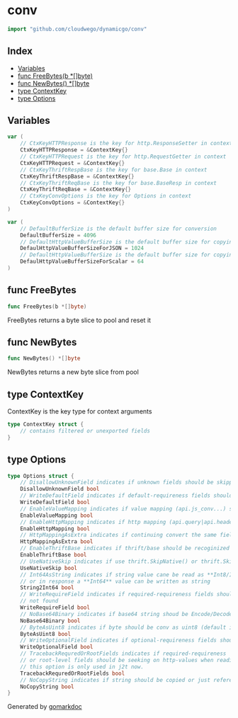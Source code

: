 <!-- Code generated by gomarkdoc. DO NOT EDIT -->

# conv

```go
import "github.com/cloudwego/dynamicgo/conv"
```

## Index

- [Variables](<#variables>)
- [func FreeBytes(b *[]byte)](<#func-freebytes>)
- [func NewBytes() *[]byte](<#func-newbytes>)
- [type ContextKey](<#type-contextkey>)
- [type Options](<#type-options>)


## Variables

```go
var (
    // CtxKeyHTTPResponse is the key for http.ResponseSetter in context
    CtxKeyHTTPResponse = &ContextKey{}
    // CtxKeyHTTPRequest is the key for http.RequestGetter in context
    CtxKeyHTTPRequest = &ContextKey{}
    // CtxKeyThriftRespBase is the key for base.Base in context
    CtxKeyThriftRespBase = &ContextKey{}
    // CtxKeyThriftReqBase is the key for base.BaseResp in context
    CtxKeyThriftReqBase = &ContextKey{}
    // CtxKeyConvOptions is the key for Options in context
    CtxKeyConvOptions = &ContextKey{}
)
```

```go
var (
    // DefaultBufferSize is the default buffer size for conversion
    DefaultBufferSize = 4096
    // DefaultHttpValueBufferSize is the default buffer size for copying a json value
    DefaulHttpValueBufferSizeForJSON = 1024
    // DefaultHttpValueBufferSize is the default buffer size for copying a http value
    DefaulHttpValueBufferSizeForScalar = 64
)
```

## func FreeBytes

```go
func FreeBytes(b *[]byte)
```

FreeBytes returns a byte slice to pool and reset it

## func NewBytes

```go
func NewBytes() *[]byte
```

NewBytes returns a new byte slice from pool

## type ContextKey

ContextKey is the key type for context arguments

```go
type ContextKey struct {
    // contains filtered or unexported fields
}
```

## type Options

```go
type Options struct {
    // DisallowUnknownField indicates if unknown fields should be skipped
    DisallowUnknownField bool
    // WriteDefaultField indicates if default-requireness fields should be written if
    WriteDefaultField bool
    // EnableValueMapping indicates if value mapping (api.js_conv...) should be enabled
    EnableValueMapping bool
    // EnableHttpMapping indicates if http mapping (api.query|api.header...) should be enabled
    EnableHttpMapping bool
    // HttpMappingAsExtra indicates if continuing convert the same field after http mapping
    HttpMappingAsExtra bool
    // EnableThriftBase indicates if thrift/base should be recoginized and mapping to/from context
    EnableThriftBase bool
    // UseNativeSkip indicates if use thrift.SkipNative() or thrift.SkipGo()
    UseNativeSkip bool
    // Int64AsString indicates if string value cane be read as **Int8/Int16/Int32/Int64/Float64**,
    // or in response a **Int64** value can be written as string
    String2Int64 bool
    // WriteRequireField indicates if required-requireness fields should be written empty value if
    // not found
    WriteRequireField bool
    // NoBase64Binary indicates if base64 string shoud be Encode/Decode as []byte
    NoBase64Binary bool
    // ByteAsUint8 indicates if byte should be conv as uint8 (default is int8), this only works for t2j now
    ByteAsUint8 bool
    // WriteOptionalField indicates if optional-requireness fields should be written when not given
    WriteOptionalField bool
    // TracebackRequredOrRootFields indicates if required-requireness
    // or root-level fields should be seeking on http-values when reading failed from current layer of json.
    // this option is only used in j2t now.
    TracebackRequredOrRootFields bool
    // NoCopyString indicates if string should be copied or just referenced (if possible)
    NoCopyString bool
}
```



Generated by [gomarkdoc](<https://github.com/princjef/gomarkdoc>)
